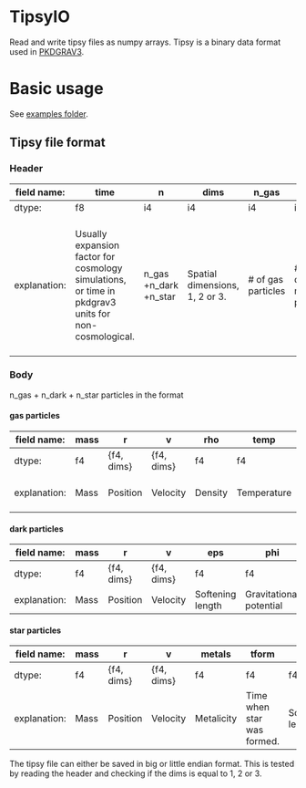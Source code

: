 # TipsyIO
Read and write tipsy files as numpy arrays. Tipsy is a binary data format used in [PKDGRAV3][pkdgrav3].

# Basic usage
See [examples folder](examples).


## Tipsy file format
### Header
| field name:  | time                                                                                                | n                     | dims                           | n_gas              | n_dark                      | n_star               | pad                                                                            |
|--------------|-----------------------------------------------------------------------------------------------------|-----------------------|--------------------------------|--------------------|-----------------------------|----------------------|--------------------------------------------------------------------------------|
| dtype:       | f8                                                                                                  | i4                    | i4                             | i4                 | i4                          | i4                   | i4                                                                             |
| explanation: | Usually expansion factor for cosmology simulations, or time in pkdgrav3 units for non-cosmological. | n_gas +n_dark +n_star | Spatial dimensions, 1, 2 or 3. | # of gas particles | # of  dark matter particles | # of  star particles | 4 byte padding in case header is a struct that needs to be aligned to 8 bytes. |

### Body
n_gas + n_dark + n_star particles in the format

#### gas particles
| field name:  | mass | r          | v          | rho     | temp        | hsmooth          | metals                      | phi                     |
|--------------|------|------------|------------|---------|-------------|------------------|-----------------------------|-------------------------|
| dtype:       | f4   | {f4, dims} | {f4, dims} | f4      | f4          | f4               | f4                          | f4                      |
| explanation: | Mass | Position   | Velocity   | Density | Temperature | Smoothing length | Metalicity of the particle. | Gravitational potential |

#### dark particles
| field name:  | mass | r          | v          | eps              | phi                     |
|--------------|------|------------|------------|------------------|-------------------------|
| dtype:       | f4   | {f4, dims} | {f4, dims} | f4               | f4                      |
| explanation: | Mass | Position   | Velocity   | Softening length | Gravitational potential |

#### star particles
| field name:  | mass | r          | v          | metals     | tform                      | eps              | phi                     |
|--------------|------|------------|------------|------------|----------------------------|------------------|-------------------------|
| dtype:       | f4   | {f4, dims} | {f4, dims} | f4         | f4                         | f4               | f4                      |
| explanation: | Mass | Position   | Velocity   | Metalicity | Time when star was formed. | Softening length | Gravitational potential |

The tipsy file can either be saved in big or little endian format. This is tested by reading the header and checking if the dims is equal to 1, 2 or 3.

[pkdgrav3]: <pkdgrav.org> "pkdgrav website"
